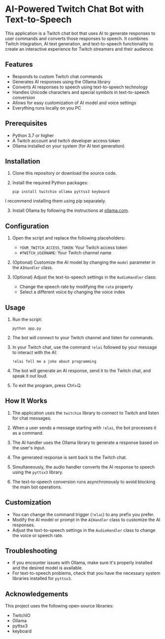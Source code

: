 
# AI-Powered Twitch Chat Bot with Text-to-Speech

This application is a Twitch chat bot that uses AI to generate responses to user commands and converts those responses to speech. It combines Twitch integration, AI text generation, and text-to-speech functionality to create an interactive experience for Twitch streamers and their audience.

## Features

- Responds to custom Twitch chat commands
- Generates AI responses using the Ollama library
- Converts AI responses to speech using text-to-speech technology
- Handles Unicode characters and special symbols in text-to-speech conversion
- Allows for easy customization of AI model and voice settings
- Everything runs locally on you PC

## Prerequisites

- Python 3.7 or higher
- A Twitch account and twitch developer access token
- Ollama installed on your system (for AI text generation)



## Installation

1. Clone this repository or download the source code.

2. Install the required Python packages:

   ```
   pip install twitchio ollama pyttsx3 keyboard
   ```
  I recommend installing them using pip separately.

3. Install Ollama by following the instructions at [ollama.com](https://ollama.com).

## Configuration

1. Open the script and replace the following placeholders:
   - `YOUR_TWITCH_ACCESS_TOKEN`: Your Twitch access token
   - `#TWITCH_USERNAME`: Your Twitch channel name

2. (Optional) Customize the AI model by changing the `model` parameter in the `AIHandler` class.

3. (Optional) Adjust the text-to-speech settings in the `AudioHandler` class:
   - Change the speech rate by modifying the `rate` property
   - Select a different voice by changing the voice index

## Usage

1. Run the script:

   ```
   python app.py
   ```

2. The bot will connect to your Twitch channel and listen for commands.

3. In your Twitch chat, use the command `!elai` followed by your message to interact with the AI:

   ```
   !elai Tell me a joke about programming
   ```

4. The bot will generate an AI response, send it to the Twitch chat, and speak it out loud.

5. To exit the program, press Ctrl+Q.

## How It Works

1. The application uses the `twitchio` library to connect to Twitch and listen for chat messages.

2. When a user sends a message starting with `!elai`, the bot processes it as a command.

3. The AI handler uses the Ollama library to generate a response based on the user's input.

4. The generated response is sent back to the Twitch chat.

5. Simultaneously, the audio handler converts the AI response to speech using the `pyttsx3` library.

6. The text-to-speech conversion runs asynchronously to avoid blocking the main bot operations.

## Customization

- You can change the command trigger (`!elai`) to any prefix you prefer.
- Modify the AI model or prompt in the `AIHandler` class to customize the AI responses.
- Adjust the text-to-speech settings in the `AudioHandler` class to change the voice or speech rate.

## Troubleshooting

- If you encounter issues with Ollama, make sure it's properly installed and the desired model is available.
- For text-to-speech problems, check that you have the necessary system libraries installed for `pyttsx3`.


## Acknowledgements

This project uses the following open-source libraries:
- TwitchIO
- Ollama
- pyttsx3
- keyboard


